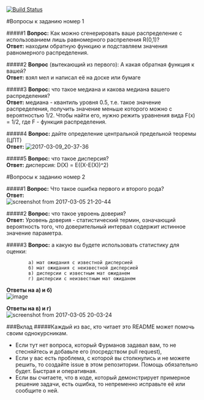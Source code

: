 [![Build Status](https://travis-ci.org/Sammers21/math_stat_python.svg?branch=master)](https://travis-ci.org/Sammers21/math_stat_python)

#Вопросы к заданию номер 1

#####1
**Вопрос:** Как можно сгенерировать ваше распределение с использованием лишь равномерного распреления R(0,1)?  
**Ответ:** находим обратную функцию и подставляем значения равномерного распределения.

#####2
**Вопрос** (вытекающий из первого): А какая обратная функция к вашей?  
**Ответ:** взял мел и написал её на доске или бумаге

#####3
**Вопрос:** что такое медиана и какова медиана вашего распределения?  
**Ответ:** медиана - квантиль уровня 0.5, т.е. такое значение распределения, получить значение меньше которого можно с вероятностью 1/2. Чтобы найти его, нужно режить уравнения вида F(x) = 1/2, где F - функция распределения.

#####4
**Вопрос:** дайте определение центральной предельной теоремы (ЦПТ)  
**Ответ:**
![2017-03-09_20-37-36](https://cloud.githubusercontent.com/assets/8942211/23763400/8225d030-050a-11e7-87fc-80bf28ab529e.jpg)

#####5
**Вопрос:** что такое дисперсия?  
**Ответ:** дисперсия: D(X) = E((X-E(X))^2)  


#Вопросы к заданию номер 2

#####1
**Вопрос:** Что такое ошибка первого и второго рода?  
**Ответ:**  
![screenshot from 2017-03-05 21-20-44](https://cloud.githubusercontent.com/assets/16746106/23590054/1ec50b28-01ea-11e7-93da-3511d45e1e24.png)

#####2
**Вопрос:** что такое увроень доверия?  
**Ответ:** Уровень доверия - статистический термин, означающий вероятность того, что доверительный интервал содержит истинное значение параметра.

#####3
**Вопрос:** а какую вы будете использовать статистику для оценки:

			a) мат ожидания с известной дисперсией
			б) мат ожидания с неизвестной дисперсией
			в) дисперсии с известным мат ожиданем
			г) дисперсии с неизвестным мат ожиданем
	
**Ответы на a) и б)**  
![image](https://cloud.githubusercontent.com/assets/16746106/23589495/42427c94-01df-11e7-8291-6169fdc557a0.png)

**Ответы на в) и г)**  
![screenshot from 2017-03-05 20-03-24](https://cloud.githubusercontent.com/assets/16746106/23589484/0e09ba3c-01df-11e7-934a-f6787ce6a1ea.png)

###Вклад
#####Каждый из вас, кто читает это README может помочь своим однокурсникам.
- Если тут нет вопроса, который Фурманов задавал вам, то не стесняйтесь и добавьте его (посредством pull request),
- Если у вас есть проблема, с которой вы столкнулись и не можете решить, то создайте issue в этом репозитории. Помощь обязательно будет. Быстрая и оперативная.
- Если вы считаете, что в коде, который демонстрирует примерное решение задачи, есть ошибка, то непременно исправьте её или сообщите о ней.

